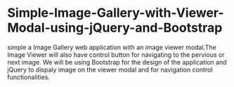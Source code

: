 # Simple-Image-Gallery-with-Viewer-Modal-using-jQuery-and-Bootstrap
simple a Image Gallery web application with an image viewer modal.The Image Viewer will also have control button for navigating to the pervious or next image. We will be using Bootstrap for the design of the application and jQuery to dispaly image on the viewer modal and for navigation control functionalities.
